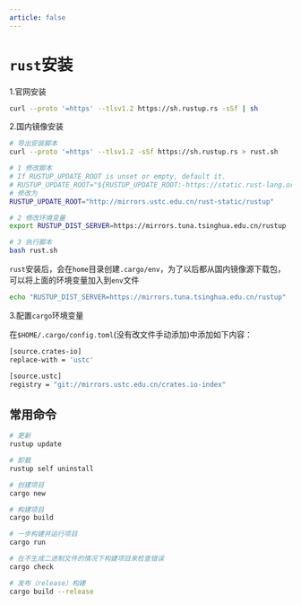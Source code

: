 ```yaml
---
article: false
---
```


# `rust`安装

1.官网安装

```bash
curl --proto '=https' --tlsv1.2 https://sh.rustup.rs -sSf | sh
```

2.国内镜像安装

```bash
# 导出安装脚本
curl --proto '=https' --tlsv1.2 -sSf https://sh.rustup.rs > rust.sh

# 1 修改脚本
# If RUSTUP_UPDATE_ROOT is unset or empty, default it.
# RUSTUP_UPDATE_ROOT="${RUSTUP_UPDATE_ROOT:-https://static.rust-lang.org/rustup}"
# 修改为
RUSTUP_UPDATE_ROOT="http://mirrors.ustc.edu.cn/rust-static/rustup"

# 2 修改环境变量
export RUSTUP_DIST_SERVER=https://mirrors.tuna.tsinghua.edu.cn/rustup

# 3 执行脚本
bash rust.sh
```

`rust`安装后，会在`home`目录创建`.cargo/env`，为了以后都从国内镜像源下载包，可以将上面的环境变量加入到`env`文件

```bash
echo "RUSTUP_DIST_SERVER=https://mirrors.tuna.tsinghua.edu.cn/rustup"  >> env  
```

3.配置`cargo`环境变量

在`$HOME/.cargo/config.toml`(没有改文件手动添加)中添加如下内容：

```bash
[source.crates-io]
replace-with = 'ustc'

[source.ustc]
registry = "git://mirrors.ustc.edu.cn/crates.io-index"
```

## 常用命令

```bash
# 更新
rustup update

# 卸载
rustup self uninstall

# 创建项目
cargo new

# 构建项目
cargo build

# 一步构建并运行项目
cargo run

# 在不生成二进制文件的情况下构建项目来检查错误
cargo check

# 发布（release）构建
cargo build --release
```
